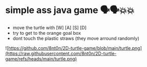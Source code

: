 # simple ass java game 🗣️🗣️💥💥

- move the turtle with [W] [A] [S] [D]
- try to get to the orange goal box
- dont touch the plastic straws (they move arround randomly)

![https://github.com/8nt0n/2D-turtle-game/blob/main/turtle.png](https://raw.githubusercontent.com/8nt0n/2D-turtle-game/refs/heads/main/turtle.png)

